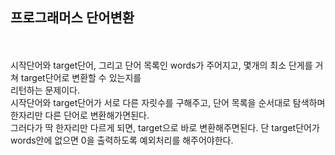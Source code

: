 <h2>프로그래머스 단어변환</h2><br>
<br>
시작단어와 target단어, 그리고 단어 목록인 words가 주어지고, 몇개의 최소 단게를 거쳐 target단어로 변환할 수 있는지를<br>
리턴하는 문제이다.<br>
시작단어와 target단어가 서로 다른 자릿수를 구해주고, 단어 목록을 순서대로 탐색하며 한자리만 다른 단어로 변환해가면된다.<br>
그러다가 딱 한자리만 다르게 되면, target으로 바로 변환해주면된다. 단 target단어가 words안에 없으면 0을 출력하도록 예외처리를 해주어야한다.
